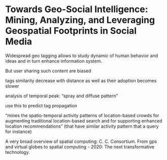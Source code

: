 # Towards Geo-Social Intelligence: Mining, Analyzing, and Leveraging Geospatial Footprints in Social Media

Widespread geo tagging allows to study dynamic of human behavior and ideas and in turn enhance information system.

But user sharing such content are biased

tags similarity decrease with distance as well as their adoption becomes slower

analysis of temporal peak: “spray and diffuse pattern”

use this to predict tag propagation

“mines the spatio-temporal activity patterns of location-based crowds for augmenting traditional location-based search and for supporting enhanced location recommendations” (that have similar activity pattern that a query for instance)

A very broad overview of spatial computing: C. C. Consortium. From gps and virtual globes to spatial computing - 2020: The next transformative technology.
